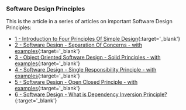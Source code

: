 ### Software Design Principles

This is the article in a series of articles on important Software Design Principles:

* [1 - Introduction to Four Principles Of Simple Design](/blog/four-principles-of-simple-design){:target='_blank'}
* [2 - Software Design - Separation Of Concerns - with examples](/blog/software-design-seperation-of-concerns-with-examples){:target='_blank'}
* [3 - Object Oriented Software Design - Solid Principles - with examples](/blog/software-design-solid-principles){:target='_blank'}
* [4 - Software Design - Single Responsibility Principle - with examples](/blog/software-design-single-responsibility-principle){:target='_blank'}
* [5 - Software Design - Open Closed Principle - with examples](/blog/software-design-open-closed-principle){:target='_blank'}
* [6 - Software Design - What is Dependency Inversion Principle?](/blog/software-design-dependency-inversion-principle){:target='_blank'}